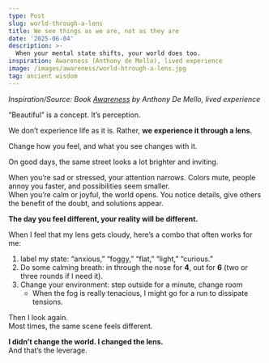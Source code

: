 ```yaml
---
type: Post
slug: world-through-a-lens
title: We see things as we are, not as they are
date: '2025-06-04'
description: >-
  When your mental state shifts, your world does too.
inspiration: Awareness (Anthony de Mello), lived experience
image: /images/awareness/world-htrough-a-lens.jpg
tag: ancient wisdom
---
```



*Inspiration/Source: Book <a href="https://www.goodreads.com/book/show/48528524-awareness" target="_blank" rel="noopener">Awareness</a> by Anthony De Mello, lived experience* 

“Beautiful” is a concept. It’s perception.  

We don’t experience life as it is. Rather, **we experience it through a lens**.

Change how you feel, and what you see changes with it.

On good days, the same street looks a lot brighter and inviting.

When you’re sad or stressed, your attention narrows. Colors mute, people annoy you faster, and possibilities seem smaller.  
When you’re calm or joyful, the world opens. You notice details, give others the benefit of the doubt, and solutions appear.

**The day you feel different, your reality will be different.**

When I feel that my lens gets cloudy, here’s a combo that often works for me:

1. label my state: “anxious,” “foggy,” “flat,” “light,” “curious.”
2. Do some calming breath: in through the nose for **4**, out for **6** (two or three rounds if I need it).
3. Change your environment: step outside for a minute, change room  
   - When the fog is really tenacious, I might go for a run to dissipate tensions.

Then I look again.  
Most times, the same scene feels different.

**I didn’t change the world. I changed the lens.**  
And that’s the leverage.
